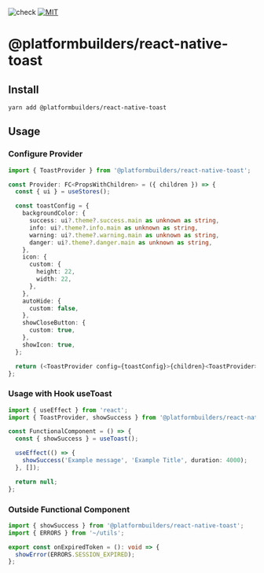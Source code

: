 ![check](https://github.com/platformbuilders/react-native-toast/actions/workflows/check.yml/badge.svg)
[![MIT][license-badge]][license]

[license-badge]: https://img.shields.io/dub/l/vibe-d.svg
[license]: https://raw.githubusercontent.com/platformbuilders/react-native-toast/master/LICENSE.md

# @platformbuilders/react-native-toast

## Install

```
yarn add @platformbuilders/react-native-toast
```

## Usage

### Configure Provider

```typescript
import { ToastProvider } from '@platformbuilders/react-native-toast';

const Provider: FC<PropsWithChildren> = ({ children }) => {
  const { ui } = useStores();

  const toastConfig = {
    backgroundColor: {
      success: ui?.theme?.success.main as unknown as string,
      info: ui?.theme?.info.main as unknown as string,
      warning: ui?.theme?.warning.main as unknown as string,
      danger: ui?.theme?.danger.main as unknown as string,
    },
    icon: {
      custom: {
        height: 22,
        width: 22,
      },
    },
    autoHide: {
      custom: false,
    },
    showCloseButton: {
      custom: true,
    },
    showIcon: true,
  };

  return (<ToastProvider config={toastConfig}>{children}<ToastProvider>);
};
```

### Usage with Hook useToast

```typescript
import { useEffect } from 'react';
import { ToastProvider, showSuccess } from '@platformbuilders/react-native-toast';

const FunctionalComponent = () => {
  const { showSuccess } = useToast();

  useEffect(() => {
    showSuccess('Example message', 'Example Title', duration: 4000);
  }, []);

  return null;
};
```

### Outside Functional Component

```typescript
import { showSuccess } from '@platformbuilders/react-native-toast';
import { ERRORS } from '~/utils';

export const onExpiredToken = (): void => {
  showError(ERRORS.SESSION_EXPIRED);
};
```
